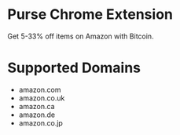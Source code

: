 # Purse Chrome Extension
Get 5-33% off items on Amazon with Bitcoin.

# Supported Domains
- amazon.com
- amazon.co.uk
- amazon.ca
- amazon.de
- amazon.co.jp
